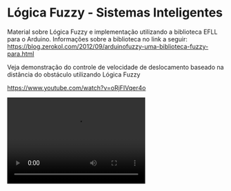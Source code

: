 # Lógica Fuzzy - Sistemas Inteligentes

Material sobre Lógica Fuzzy e implementação utilizando a biblioteca EFLL para o Arduino. Informações sobre a biblioteca no link a seguir:
https://blog.zerokol.com/2012/09/arduinofuzzy-uma-biblioteca-fuzzy-para.html

Veja demonstração do controle de velocidade de deslocamento baseado na distância do obstáculo utilizando Lógica Fuzzy

https://www.youtube.com/watch?v=oRjFIVqer4o

<video src="https://www.youtube.com/watch?v=oRjFIVqer4o" width="320" height="200" controls preload></video>
